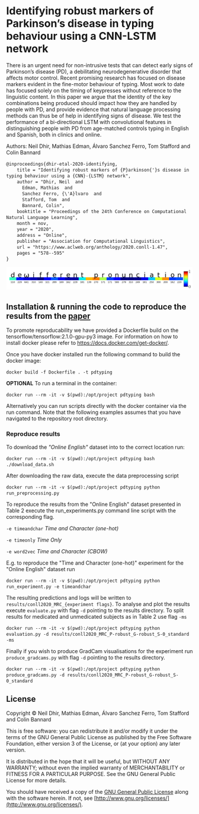 # Identifying robust markers of Parkinson’s disease in typing behaviour using a CNN-LSTM network

There is an urgent need for non-intrusive tests that can detect early signs of Parkinson’s disease (PD), a debilitating neurodegenerative disorder that affects motor control. Recent promising research has focused on disease markers evident in the fine-motor behaviour of typing. Most work to date has focused solely on the timing of keypresses without reference to the linguistic content. In this paper we argue that the identity of the key combinations being produced should impact how they are handled by people with PD, and provide evidence that natural language processing methods can thus be of help in identifying signs of disease. We test the performance of a bi-directional LSTM with convolutional features in distinguishing people with PD from age-matched controls typing in English and Spanish, both in clinics and online.

Authors: Neil Dhir, Mathias Edman, Álvaro Sanchez Ferro, Tom Stafford and Colin Bannard

```
@inproceedings{dhir-etal-2020-identifying,
    title = "Identifying robust markers of {P}arkinson{'}s disease in typing behaviour using a {CNN}-{LSTM} network",
    author = "Dhir, Neil  and
      Edman, Mathias  and
      Sanchez Ferro, {\'A}lvaro  and
      Stafford, Tom  and
      Bannard, Colin",
    booktitle = "Proceedings of the 24th Conference on Computational Natural Language Learning",
    month = nov,
    year = "2020",
    address = "Online",
    publisher = "Association for Computational Linguistics",
    url = "https://www.aclweb.org/anthology/2020.conll-1.47",
    pages = "578--595"
}

```

![Grad-CAM example from paper.](gradcam.png)

## Installation & running the code to reproduce the results from the [paper](https://www.aclweb.org/anthology/2020.conll-1.47.pdf)

To promote reproducability we have provided a Dockerfile build on the tensorflow/tensorflow:2.1.0-gpu-py3 image.
For information on how to install docker please refer to <https://docs.docker.com/get-docker/>.

Once you have docker installed run the following command to build the docker image:

```
docker build -f Dockerfile . -t pdtyping
```

**OPTIONAL** To run a terminal in the container:

```
docker run --rm -it -v $(pwd):/opt/project pdtyping bash
```

Alternatively you can run scripts directly with the docker container via the run command.
Note that the following examples assumes that you have navigated to the repository root directory.

### Reproduce results

To download the *"Online English"* dataset into to the correct location run:

```
docker run --rm -it -v $(pwd):/opt/project pdtyping bash ./download_data.sh
```

After downloading the raw data, execute the data preprocessing script

```
docker run --rm -it -v $(pwd):/opt/project pdtyping python run_preprocessing.py
```

To reproduce the results from the "Online English" dataset presented in Table 2 execute the run_experiments.py
command line script with the corresponding flag.

`
-e timeandchar
` *Time and Character (one-hot)*

`
-e timeonly
` *Time Only*

`
-e word2vec
` *Time and Character (CBOW)*

E.g. to reproduce the "Time and Character (one-hot)" experiment for the "Online English" dataset run

```
docker run --rm -it -v $(pwd):/opt/project pdtyping python run_experiment.py -e timeandchar
```

The resulting predictions and logs will be written to `results/conll2020_MRC_{experiment flags}`.
To analyse and plot the results execute `evaluate.py` with flag `-d` pointing to the results directory. To split results for medicated and unmedicated subjects as in Table 2 use flag `-ms`


```
docker run --rm -it -v $(pwd):/opt/project pdtyping python evaluation.py -d results/conll2020_MRC_P-robust_G-robust_S-0_standard -ms
```


Finally if you wish to produce GradCam visualisations for the experiment
run `produce_gradcams.py` with flag `-d` pointing to the results directory.


```
docker run --rm -it -v $(pwd):/opt/project pdtyping python produce_gradcams.py -d results/conll2020_MRC_P-robust_G-robust_S-0_standard
```

## License

Copyright © Neil Dhir, Mathias Edman, Álvaro Sanchez Ferro, Tom Stafford and Colin Bannard

This is free software: you can redistribute it and/or modify
it under the terms of the GNU General Public License as published by
the Free Software Foundation, either version 3 of the License, or
(at your option) any later version.

It is distributed in the hope that it will be useful,
but WITHOUT ANY WARRANTY; without even the implied warranty of
MERCHANTABILITY or FITNESS FOR A PARTICULAR PURPOSE.  See the
GNU General Public License for more details.

You should have received a copy of the [GNU General Public License](gpl-3.0.txt) along with the software herein.  If not, see [http://www.gnu.org/licenses/](http://www.gnu.org/licenses/).
